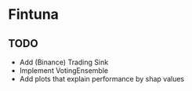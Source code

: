 # Fintuna


## TODO 
* Add (Binance) Trading Sink
* Implement VotingEnsemble
* Add plots that explain performance by shap values